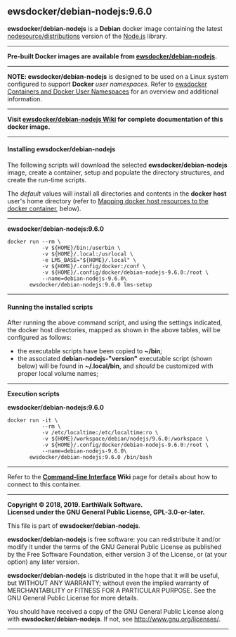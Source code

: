 ## ewsdocker/debian-nodejs:9.6.0  
**ewsdocker/debian-nodejs** is a **Debian** docker image containing the latest [nodesource/distributions](https://github.com/nodesource/distributions) version of the [Node.js](https://nodejs.org/) library.  

____  
**Pre-built Docker images are available from [ewsdocker/debian-nodejs](https://hub.docker.com/r/ewsdocker/debian-nodejs).**  

____  

**NOTE: ewsdocker/debian-nodejs** is designed to be used on a Linux system configured to support **Docker** _user namespaces_.  Refer to [ewsdocker Containers and Docker User Namespaces](https://github.com/ewsdocker/ewsdocker.github.io/wiki/UserNS-Overview) for an overview and additional information.  
____  

**Visit [ewsdocker/debian-nodejs Wiki](https://github.com/ewsdocker/debian-nodejs/wiki) for complete documentation of this docker image.**  
____  

#### Installing ewsdocker/debian-nodejs  
The following scripts will download the selected **ewsdocker/debian-nodejs** image, create a container, setup and populate the directory structures, and create the run-time scripts.  

The <i>default</i> values will install all directories and contents in the <b>docker host</b> user's home directory (refer to <a href="#mapping">Mapping docker host resources to the docker container</a>, below).  

____  

**ewsdocker/debian-nodejs:9.6.0**
  
    docker run --rm \
               -v ${HOME}/bin:/userbin \
               -v ${HOME}/.local:/usrlocal \
               -e LMS_BASE="${HOME}/.local" \
               -v ${HOME}/.config/docker:/conf \
               -v ${HOME}/.config/docker/debian-nodejs-9.6.0:/root \
               --name=debian-nodejs-9.6.0\
           ewsdocker/debian-nodejs:9.6.0 lms-setup  

____  

#### Running the installed scripts

After running the above command script, and using the settings indicated, the docker host directories, mapped as shown in the above tables, will be configured as follows:

 - the executable scripts have been copied to **~/bin**;  
 - the associated **debian-nodejs-"version"** executable script (shown below) will be found in **~/.local/bin**, and _should_ be customized with proper local volume names;  

____  

**Execution scripts**  

**ewsdocker/debian-nodejs:9.6.0**  
  
    docker run -it \
               --rm \
               -v /etc/localtime:/etc/localtime:ro \
               -v ${HOME}/workspace/debian/nodejs/9.6.0:/workspace \
               -v ${HOME}/.config/docker/debian-nodejs-9.6.0:/root \
               --name=debian-nodejs-9.6.0\
           ewsdocker/debian-nodejs:9.6.0 /bin/bash

____  

Refer to the **[Command-line Interface](https://github.com/ewsdocker/debian-nodejs/wiki/CommandLineInterface) Wiki** page for details about how to connect to this container.

____  

**Copyright © 2018, 2019. EarthWalk Software.**  
**Licensed under the GNU General Public License, GPL-3.0-or-later.**  

This file is part of **ewsdocker/debian-nodejs**.  

**ewsdocker/debian-nodejs** is free software: you can redistribute 
it and/or modify it under the terms of the GNU General Public License 
as published by the Free Software Foundation, either version 3 of the 
License, or (at your option) any later version.  

**ewsdocker/debian-nodejs** is distributed in the hope that 
it will be useful, but WITHOUT ANY WARRANTY; without even the implied 
warranty of MERCHANTABILITY or FITNESS FOR A PARTICULAR PURPOSE.  See the
GNU General Public License for more details.  

You should have received a copy of the GNU General Public License
along with **ewsdocker/debian-nodejs**.  If not, see 
<http://www.gnu.org/licenses/>.  
____  
